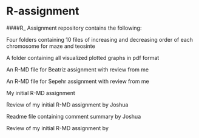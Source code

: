 # R-assignment
####R_ Assignment repository contains the following:

Four folders containing 10 files of increasing and decreasing order of each chromosome for maze and teosinte

A folder containing all visualized plotted graphs in pdf format

An R-MD file for Beatriz assignment with review from me

An R-MD file for Sepehr assignment with review from me

My initial R-MD assignment

Review of my initial R-MD assignment by Joshua

Readme file containing comment summary by Joshua

Review of my initial R-MD assignment by
